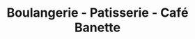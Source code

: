 ---
title: "Boulangerie - Patisserie - Café Banette"
url: /chauvigny/boulangerie-patisserie-cafe-banette/
shop: boulangerie
---
